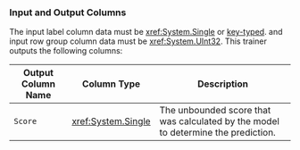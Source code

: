 ### Input and Output Columns
The input label column data must be <xref:System.Single> or [key-typed](xref:Microsoft.ML.Data.KeyDataViewType). and input row group column
data must be <xref:System.UInt32>. This trainer outputs the following columns:

| Output Column Name | Column Type | Description|
| -- | -- | -- |
| `Score` | <xref:System.Single> | The unbounded score that was calculated by the model to determine the prediction.|
